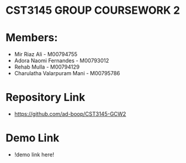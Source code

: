 # CST3145 GROUP COURSEWORK 2

# Members: 
-	Mir Riaz Ali - M00794755
-	Adora Naomi Fernandes - M00793012
- Rehab Mulla - M00794129
-	Charulatha Valarpuram Mani - M00795786

# Repository Link 
- https://github.com/ad-boop/CST3145-GCW2

# Demo Link
- !demo link here!
